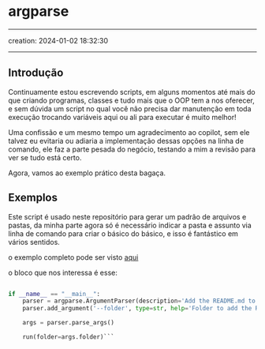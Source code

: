 # argparse

---

creation: 2024-01-02 18:32:30

---

## Introdução

Continuamente estou escrevendo scripts, em alguns momentos até mais do que criando programas, classes e tudo mais que o OOP tem a nos oferecer, e sem dúvida um script no qual você não precisa dar manutenção em toda execução trocando variáveis aqui ou ali para executar é muito melhor!

Uma confissão e um mesmo tempo um agradecimento ao copilot, sem ele talvez eu evitaria ou adiaria a implementação dessas opções na linha de comando, ele faz a parte pesada do negócio, testando a mim a revisão para ver se tudo está certo.

Agora, vamos ao exemplo prático desta bagaça.

## Exemplos

Este script é usado neste repositório para gerar um padrão de arquivos e pastas, da minha parte agora só é necessário indicar a pasta e assunto via linha de comando para criar o básico do básico, e isso é fantástico em vários sentidos.

o exemplo completo pode ser visto [aqui](
https://github.com/alfredohjr/thePosts/blob/master/src%2FcreateDOCSBase.py)

o bloco que nos interessa é esse:

```python 

if __name__ == "__main__":
    parser = argparse.ArgumentParser(description='Add the README.md to the documentation')
    parser.add_argument('--folder', type=str, help='Folder to add the README.md')

    args = parser.parse_args()

    run(folder=args.folder)```

